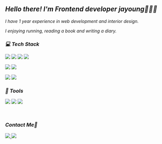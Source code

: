 
<h2 >  <i>Hello there! I'm Frontend developer jayoung👩🏻‍💻</i> </h2>
<p ><i>I have 1 year experience in web development and interior design.</i></p>
<p ><i>I enjoying running, reading a book and writing a diary.</i></p>

<h3 ><i> 💻 Tech Stack </i></h3>
<p>
  <img src="https://img.shields.io/badge/JavaScript-F7DF1E?style=flat-square&logo=JavaScript&logoColor=white" />
  <img  src="https://img.shields.io/badge/TypeScript-3178C6?style=flat-square&logo=TypeScript&logoColor=white"/>
  <img   src="https://img.shields.io/badge/React-61DAFB?style=flat-square&logo=React&logoColor=white"/>
    <img  src="https://img.shields.io/badge/Redux-764ABC?style=flat-square&logo=Redux&logoColor=white"/>
</p>
<p>
  <img  src="https://img.shields.io/badge/Html-E34F26?style=flat-square&logo=HTML5&logoColor=white"/>
  <img   src="https://img.shields.io/badge/CSS-1572B6?style=flat-square&logo=CSS3&logoColor=white"/><br/>
</p>
<p >
  <img  src="https://img.shields.io/badge/Java-db4838?style=flat-square&logo=Java&logoColor=white"/>
  <img  src="https://img.shields.io/badge/Spring-green?style=flat-square&logo=Spring&logoColor=white"/>
</p>
<h3 ><i> 🔨 Tools </i></h3>
<p>
  <img  src="https://img.shields.io/badge/Git-F05032?style=flat-square&logo=Git&logoColor=white"/>
  <img src="https://img.shields.io/badge/Firebase-FFCA28?style=flat-square&logo=Firebase&logoColor=white">
    <img src="https://img.shields.io/badge/Figma-F24E1E?style=flat-square&logo=Figma&logoColor=white">
 </p>
</br>

<h3><i>Contact Me📌</i></h3>
<p>
 
 
<a href="https://diary-of-lemon.tistory.com/">
   <img src="https://img.shields.io/badge/-Tistory-blue?style=flat-square&logo=white"/>
</a>
<a href="https://velog.io/@lemon-ginger">
  <img src="https://img.shields.io/badge/Velog-green?style=flat-square&logo=V&logoColor=white"/>
</a>
  
</p>
</br>

